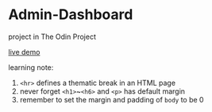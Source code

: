 # Admin-Dashboard

project in The Odin Project

[live demo](https://snow-ham1949.github.io/Admin-Dashboard/)

learning note:

1. `<hr>` defines a thematic break in an HTML page
2. never forget `<h1>`~`<h6>` and `<p>` has default margin
3. remember to set the margin and padding of `body` to be 0
